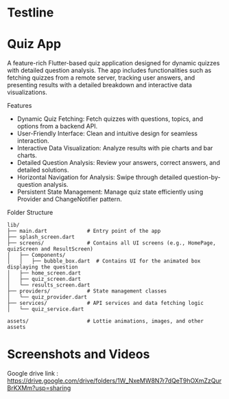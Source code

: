 
# Testline

# Quiz App
A feature-rich Flutter-based quiz application designed for dynamic quizzes with detailed question analysis.
The app includes functionalities such as fetching quizzes from a remote server, tracking user answers,
and presenting results with a detailed breakdown and interactive data visualizations.

Features
- Dynamic Quiz Fetching: Fetch quizzes with questions, topics, and options from a backend API.
- User-Friendly Interface: Clean and intuitive design for seamless interaction.
- Interactive Data Visualization: Analyze results with pie charts and bar charts.
- Detailed Question Analysis: Review your answers, correct answers, and detailed solutions.
- Horizontal Navigation for Analysis: Swipe through detailed question-by-question analysis.
- Persistent State Management: Manage quiz state efficiently using Provider and ChangeNotifier pattern.

Folder Structure
```
lib/
├── main.dart             # Entry point of the app
├── splash_screen.dart
├── screens/              # Contains all UI screens (e.g., HomePage, quizScreen and ResultScreen)
│   ├── Components/
│   │   ├── bubble_box.dart  # Contains UI for the animated box displaying the question
│   ├── home_screen.dart
│   ├── quiz_screen.dart
│   └── results_screen.dart
├── providers/            # State management classes
│   └── quiz_provider.dart
├── services/             # API services and data fetching logic
│   └── quiz_service.dart

assets/                   # Lottie animations, images, and other assets

```
# Screenshots and Videos
Google drive link : https://drive.google.com/drive/folders/1W_NxeMW8N7r7dQeT9hOXmZzQurBrKXMm?usp=sharing

